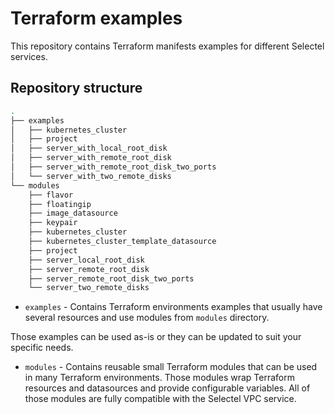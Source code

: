 # Terraform examples

This repository contains Terraform manifests examples for different Selectel
services.

## Repository structure

```bash
.
├── examples                                  
│   ├── kubernetes_cluster
│   ├── project
│   ├── server_with_local_root_disk
│   ├── server_with_remote_root_disk
│   ├── server_with_remote_root_disk_two_ports 
│   └── server_with_two_remote_disks
└── modules
    ├── flavor
    ├── floatingip
    ├── image_datasource
    ├── keypair
    ├── kubernetes_cluster
    ├── kubernetes_cluster_template_datasource
    ├── project
    ├── server_local_root_disk
    ├── server_remote_root_disk
    ├── server_remote_root_disk_two_ports
    └── server_two_remote_disks
```

  * `examples` - Contains Terraform environments examples that usually have
  several resources and use modules from `modules` directory.

  Those examples can be used as-is or they can be updated to suit your specific
  needs.

  * `modules` - Contains reusable small Terraform modules that can be used in
  many Terraform environments.
  Those modules wrap Terraform resources and datasources and provide
  configurable variables.
  All of those modules are fully compatible with the Selectel VPC service.